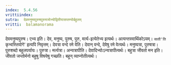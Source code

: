 ```yaml
---
index:  5.4.56
vrittiindex: 
sutra:  देवमनुष्यपुरुषपुरुमत्र्येभ्योद्वितीयासप्तम्योर्बहुलम्
vritti:  balamanorama 
---
```


देवमनुष्यपुरुष। एभ्य इति। देव, मनुष्य, पुरुष, पुरु, मर्त्य-इत्येतेभ्य इत्यर्थः। अत्यन्तस्वार्थिकोऽयम्। `साती'ति `कृभ्वस्तियोगे' इत्यपि निवृत्तम्। देवत्रा वन्दे रमे वेति। देवान् वन्दे, देवेषु रमे वेत्यर्थः। मनुष्यत्रा, पुरुषत्रा। पुरुशब्दो बहुलपर्यायः। पुरुत्रा। मर्त्यत्रा। अन्यत्रापीति। देवादिभ्योःऽन्यत्रापीत्यर्थः। बहुत्रा जीवतो मन इति। जीवतो जन्तोर्मनो बहुषु विषयेषु गच्छति। बहून् व्याप्नोतीत्यर्थः। 

